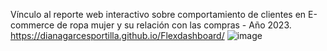Vínculo al reporte web interactivo sobre comportamiento de clientes en E-commerce de ropa mujer y su relación con las compras - Año 2023.
https://dianagarcesportilla.github.io/Flexdashboard/
![image](https://github.com/user-attachments/assets/3daf3c1e-65df-4555-85bc-6c00974a825d)
